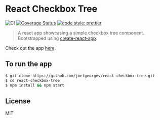 # React Checkbox Tree

![CI](https://github.com/joelgeorgev/react-checkbox-tree/workflows/CI/badge.svg)
[![Coverage Status](https://coveralls.io/repos/github/joelgeorgev/react-checkbox-tree/badge.svg?branch=master)](https://coveralls.io/github/joelgeorgev/react-checkbox-tree?branch=master)
[![code style: prettier](https://img.shields.io/badge/code_style-prettier-ff69b4.svg?style=flat-square)](https://github.com/prettier/prettier)

> A react app showcasing a simple checkbox tree component. Bootstrapped using [create-react-app](https://github.com/facebookincubator/create-react-app).

Check out the app [here](https://joelgeorgev.github.io/react-checkbox-tree).

## To run the app

```bash
$ git clone https://github.com/joelgeorgev/react-checkbox-tree.git
$ cd react-checkbox-tree
$ npm install && npm start
```

## License

MIT
